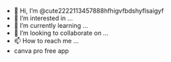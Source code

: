 - 👋 Hi, I’m @cute2222113457888hfhigvfbdshyflsaigyf
- 👀 I’m interested in ...
- 🌱 I’m currently learning ...
- 💞️ I’m looking to collaborate on ...
- 📫 How to reach me ...
- canva pro free app
<!---
cute2222113457888hfhigvfbdshyflsaigyf/cute2222113457888hfhigvfbdshyflsaigyf is a ✨ special ✨ repository because its `README.md` (this file) appears on your GitHub profile.
You can click the Preview link to take a look at your changes.
--->
